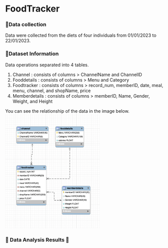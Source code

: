 # FoodTracker


### 💠Data collection
Data were collected from the diets of four individuals from 01/01/2023 to 22/01/2023. 

### 💠Dataset Information
Data operations separated into 4 tables.
1. Channel : consists of columns > ChannelName and ChannelID
2. Fooddetails : consists of columns > Menu and Category
3. Foodtracker : consists of columns > record_num, memberID, date, meal, menu, channel, and shopName, price
4. Memberdetails : consists of columns > memberID, Name, Gender, Weight, and Height

You can see the relationship of the data in the image below.
<img src="https://github.com/ChawitTe/FoodTracker/blob/main/JTM_database.png" style="width:300px;">


### 💎 Data Analysis Results 💎

